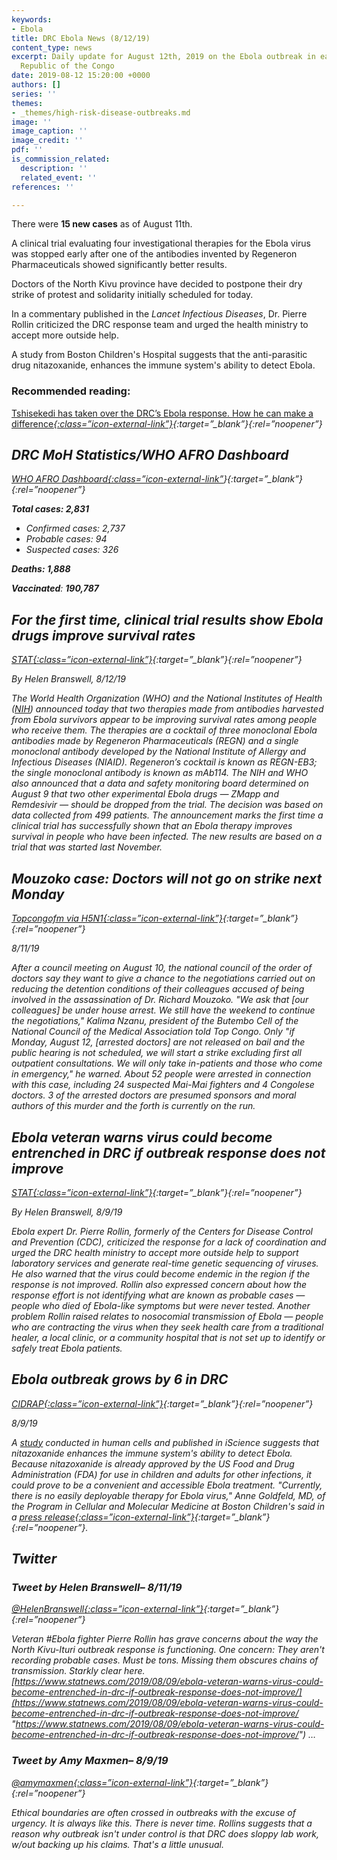 ```yaml
---
keywords:
- Ebola
title: DRC Ebola News (8/12/19)
content_type: news
excerpt: Daily update for August 12th, 2019 on the Ebola outbreak in eastern Democratic
  Republic of the Congo
date: 2019-08-12 15:20:00 +0000
authors: []
series: ''
themes:
- _themes/high-risk-disease-outbreaks.md
image: ''
image_caption: ''
image_credit: ''
pdf: ''
is_commission_related:
  description: ''
  related_event: ''
references: ''

---
```

There were **15 new cases** as of August 11th.

A clinical trial evaluating four investigational therapies for the Ebola virus was stopped early after one of the antibodies invented by Regeneron Pharmaceuticals showed significantly better results.

Doctors of the North Kivu province have decided to postpone their dry strike of protest and solidarity initially scheduled for today.

In a commentary published in the _Lancet Infectious Diseases_, Dr. Pierre Rollin criticized the DRC response team and urged the health ministry to accept more outside help.

A study from Boston Children's Hospital suggests that the anti-parasitic drug nitazoxanide, enhances the immune system's ability to detect Ebola.

### Recommended reading:

[Tshisekedi has taken over the DRC’s Ebola response. How he can make a difference<i/>{:class=”icon-external-link”}](https://theconversation.com/tshisekedi-has-taken-over-the-drcs-ebola-response-how-he-can-make-a-difference-121595){:target=”_blank”}{:rel=”noopener”}

## DRC MoH Statistics/WHO AFRO Dashboard

[WHO AFRO Dashboard<i/>{:class=”icon-external-link”](https://who.maps.arcgis.com/apps/opsdashboard/index.html#/e70c3804f6044652bc37cce7d8fcef6c)}{:target=”_blank”}{:rel=”noopener”}

**Total cases: 2,831**

* Confirmed cases: 2,737
* Probable cases: 94
* Suspected cases: 326

**Deaths: 1,888**

**Vaccinated**: **190,787**

## For the first time, clinical trial results show Ebola drugs improve survival rates

[_STAT_<i/>{:class=”icon-external-link”}](https://www.statnews.com/2019/08/12/for-the-first-time-clinical-trial-results-show-ebola-drugs-improve-survival-rates/){:target=”_blank”}{:rel=”noopener”}

_By Helen Branswell, 8/12/19_

The World Health Organization (WHO) and the National Institutes of Health ([NIH](https://www.nih.gov/news-events/news-releases/independent-monitoring-board-recommends-early-termination-ebola-therapeutics-trial-drc-because-favorable-results-two-four-candidates#.XVF-HKLKUuE.twitter)) announced today that two therapies made from antibodies harvested from Ebola survivors appear to be improving survival rates among people who receive them. The therapies are a cocktail of three monoclonal Ebola antibodies made by Regeneron Pharmaceuticals (REGN) and a single monoclonal antibody developed by the National Institute of Allergy and Infectious Diseases (NIAID). Regeneron’s cocktail is known as REGN-EB3; the single monoclonal antibody is known as mAb114. The NIH and WHO also announced that a data and safety monitoring board determined on August 9 that two other experimental Ebola drugs — ZMapp and Remdesivir — should be dropped from the trial. The decision was based on data collected from 499 patients. The announcement marks the first time a clinical trial has successfully shown that an Ebola therapy improves survival in people who have been infected. The new results are based on a trial that was started last November.

## Mouzoko case: Doctors will not go on strike next Monday

[_Topcongofm via H5N1_<i/>{:class=”icon-external-link”}](https://crofsblogs.typepad.com/h5n1/2019/08/mouzoko-case-doctors-will-not-go-on-strike-next-monday.html){:target=”_blank”}{:rel=”noopener”}

_8/11/19_

After a council meeting on August 10, the national council of the order of doctors say they want to give a chance to the negotiations carried out on reducing the detention conditions of their colleagues accused of being involved in the assassination of Dr. Richard Mouzoko. "We ask that \[our colleagues\] be under house arrest. We still have the weekend to continue the negotiations," Kalima Nzanu, president of the Butembo Cell of the National Council of the Medical Association told Top Congo. Only "if Monday, August 12, \[arrested doctors\] are not released on bail and the public hearing is not scheduled, we will start a strike excluding first all outpatient consultations. We will only take in-patients and those who come in emergency," he warned. About 52 people were arrested in connection with this case, including 24 suspected Mai-Mai fighters and 4 Congolese doctors. 3 of the arrested doctors are presumed sponsors and moral authors of this murder and the forth is currently on the run.

## Ebola veteran warns virus could become entrenched in DRC if outbreak response does not improve

[_STAT_<i/>{:class=”icon-external-link”}](https://www.statnews.com/2019/08/09/ebola-veteran-warns-virus-could-become-entrenched-in-drc-if-outbreak-response-does-not-improve/){:target=”_blank”}{:rel=”noopener”}

_By Helen Branswell, 8/9/19_

Ebola expert Dr. Pierre Rollin, formerly of the Centers for Disease Control and Prevention (CDC), criticized the response for a lack of coordination and urged the DRC health ministry to accept more outside help to support laboratory services and generate real-time genetic sequencing of viruses. He also warned that the virus could become endemic in the region if the response is not improved. Rollin also expressed concern about how the response effort is not identifying what are known as probable cases — people who died of Ebola-like symptoms but were never tested. Another problem Rollin raised relates to nosocomial transmission of Ebola — people who are contracting the virus when they seek health care from a traditional healer, a local clinic, or a community hospital that is not set up to identify or safely treat Ebola patients.

## Ebola outbreak grows by 6 in DRC

[_CIDRAP_<i/>{:class=”icon-external-link”}](http://www.cidrap.umn.edu/news-perspective/2019/08/ebola-outbreak-grows-6-drc){:target=”_blank”}{:rel=”noopener”}

_8/9/19_

A [study](https://www.cell.com/iscience/fulltext/S2589-0042(19)30228-7?_returnURL=https%3A%2F%2Flinkinghub.elsevier.com%2Fretrieve%2Fpii%2FS2589004219302287%3Fshowall%3Dtrue#secsectitle0060) conducted in human cells and published in _iScience_ suggests that nitazoxanide enhances the immune system's ability to detect Ebola. Because nitazoxanide is already approved by the US Food and Drug Administration (FDA) for use in children and adults for other infections, it could prove to be a convenient and accessible Ebola treatment. "Currently, there is no easily deployable therapy for Ebola virus," Anne Goldfeld, MD, of the Program in Cellular and Molecular Medicine at Boston Children's said in a [press release<i/>{:class=”icon-external-link”}](){:target=”_blank”}{:rel=”noopener”}.

## Twitter

### Tweet by Helen Branswell– 8/11/19

[@HelenBranswell<i/>{:class=”icon-external-link”}](https://twitter.com/HelenBranswell/status/1160723065891954693){:target=”_blank”}{:rel=”noopener”}

Veteran #Ebola fighter Pierre Rollin has grave concerns about the way the North Kivu-Ituri outbreak response is functioning. One concern: They aren't recording probable cases. Must be tons. Missing them obscures chains of transmission. Starkly clear here. [https://www.statnews.com/2019/08/09/ebola-veteran-warns-virus-could-become-entrenched-in-drc-if-outbreak-response-does-not-improve/](https://www.statnews.com/2019/08/09/ebola-veteran-warns-virus-could-become-entrenched-in-drc-if-outbreak-response-does-not-improve/ "https://www.statnews.com/2019/08/09/ebola-veteran-warns-virus-could-become-entrenched-in-drc-if-outbreak-response-does-not-improve/") …

### Tweet by Amy Maxmen– 8/9/19

[@amymaxmen<i/>{:class=”icon-external-link”}](){:target=”_blank”}{:rel=”noopener”}

Ethical boundaries are often crossed in outbreaks with the excuse of urgency. It is always like this. There is never time. Rollins suggests that a reason why outbreak isn't under control is that DRC does sloppy lab work, w/out backing up his claims. That's a little unusual.